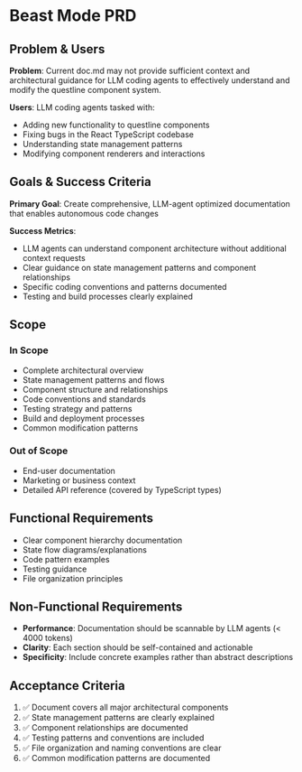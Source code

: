 # Beast Mode PRD

## Problem & Users
**Problem**: Current doc.md may not provide sufficient context and architectural guidance for LLM coding agents to effectively understand and modify the questline component system.

**Users**: LLM coding agents tasked with:
- Adding new functionality to questline components
- Fixing bugs in the React TypeScript codebase
- Understanding state management patterns
- Modifying component renderers and interactions

## Goals & Success Criteria
**Primary Goal**: Create comprehensive, LLM-agent optimized documentation that enables autonomous code changes

**Success Metrics**:
- LLM agents can understand component architecture without additional context requests
- Clear guidance on state management patterns and component relationships
- Specific coding conventions and patterns documented
- Testing and build processes clearly explained

## Scope

### In Scope
- Complete architectural overview
- State management patterns and flows
- Component structure and relationships
- Code conventions and standards
- Testing strategy and patterns
- Build and deployment processes
- Common modification patterns

### Out of Scope
- End-user documentation
- Marketing or business context
- Detailed API reference (covered by TypeScript types)

## Functional Requirements
- Clear component hierarchy documentation
- State flow diagrams/explanations
- Code pattern examples
- Testing guidance
- File organization principles

## Non-Functional Requirements
- **Performance**: Documentation should be scannable by LLM agents (< 4000 tokens)
- **Clarity**: Each section should be self-contained and actionable
- **Specificity**: Include concrete examples rather than abstract descriptions

## Acceptance Criteria
1. ✅ Document covers all major architectural components
2. ✅ State management patterns are clearly explained
3. ✅ Component relationships are documented
4. ✅ Testing patterns and conventions are included
5. ✅ File organization and naming conventions are clear
6. ✅ Common modification patterns are documented
